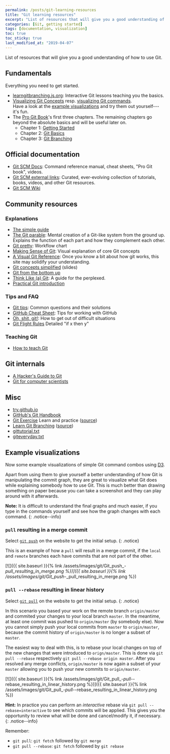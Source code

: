 ```yaml
---
permalink: /posts/git-learning-resources
title: "Git learning resources"
excerpt: "List of resources that will give you a good understanding of how to use Git."
categories: [Git, getting started]
tags: [documentation, visualization]
toc: true
toc_sticky: true
last_modified_at: "2019-04-07"
---
```


List of resources that will give you a good understanding of how to use Git.


## Fundamentals
Everything you need to get started.
* [learngitbranching.js.org](https://learngitbranching.js.org/): Interactive Git lessons teaching you the basics.
* [Visualizing Git Concepts](https://onlywei.github.io/explain-git-with-d3) resp. [visualizing Git commands](https://git-school.github.io/visualizing-git/).  
  Have a look at the [example visualizations](#example-visualizations) and try them out yourself---it's fun.
* The [Pro Git Book](https://git-scm.com/book/en/v2)'s first three chapters. The remaining chapters go beyond the absolute basics and will be useful later on.
  * Chapter 1: [Getting Started](https://git-scm.com/book/en/v2/Getting-Started-About-Version-Control)
  * Chapter 2: [Git Basics](https://git-scm.com/book/en/v2/Git-Basics-Getting-a-Git-Repository)
  * Chapter 3: [Git Branching](https://git-scm.com/book/en/v2/Git-Branching-Branches-in-a-Nutshell)


## Official documentation
* [Git SCM Docs](https://git-scm.com/doc/): Command reference manual, cheat sheets, "Pro Git book", videos.
* [Git SCM external links](https://git-scm.com/documentation/external-links): Curated, ever-evolving collection of tutorials, books, videos, and other Git resources.
* [Git SCM Wiki](https://git.wiki.kernel.org/)


## Community resources

### Explanations
* [The simple guide](https://rogerdudler.github.io/git-guide/)
* [The Git parable](http://tom.preston-werner.com/2009/05/19/the-git-parable.html): Mental creation of a Git-like system from the ground up. Explains the function of each part and how they complement each other.
* [Git pretty](http://justinhileman.info/article/git-pretty/): Workflow chart
* [Making Sense of Git](https://appendto.com/2015/06/making-sense-of-git-a-visual-perspective/): Visual explanation of core Git concepts
* [A Visual Git Reference](https://marklodato.github.io/visual-git-guide/index-en.html): Once you know a bit about how git works, this site may solidify your understanding.
* [Git concepts simplified](http://gitolite.com/gcs.html) (slides)
* [Git from the bottom up](https://jwiegley.github.io/git-from-the-bottom-up/)
* [Think Like (a) Git](http://think-like-a-git.net/): A guide for the perplexed.
* [Practical Git introduction](http://marc.helbling.fr/2014/09/practical-git-introduction)

### Tips and FAQ
* [Git tips](https://github.com/git-tips/tips): Common questions and their solutions
* [GitHub Cheat Sheet](https://github.com/tiimgreen/github-cheat-sheet): Tips for working with GitHub
* [Oh, shit, git!](http://ohshitgit.com/): How to get out of difficult situations
* [Git Flight Rules](https://github.com/k88hudson/git-flight-rules) Detailed "if x then y"

### Teaching Git
* [How to teach Git](https://rachelcarmena.github.io/2018/12/12/how-to-teach-git.html)


## Git internals
* [A Hacker's Guide to Git](https://wildlyinaccurate.com/a-hackers-guide-to-git/)
* [Git for computer scientists](http://eagain.net/articles/git-for-computer-scientists/)


## Misc
* [try.github.io](http://try.github.io/)
* [GitHub's Git Handbook](https://guides.github.com/introduction/git-handbook/)
* [Git Exercise](https://gitexercises.fracz.com/) Learn and practice ([source](https://news.ycombinator.com/item?id=16107981))
* [Learn Git Branching](https://learngitbranching.js.org/) ([source](https://news.ycombinator.com/item?id=18504948))
* [gittutorial.txt](https://github.com/git/git/blob/master/Documentation/gittutorial.txt)
* [giteveryday.txt](https://github.com/git/git/blob/master/Documentation/giteveryday.txt)


## Example visualizations
Now some example visualizations of simple Git command combos using [D3](https://onlywei.github.io/explain-git-with-d3/).

Apart from using them to give yourself a better understanding of how Git is manipulating the commit graph, they are great to visualize what Git does while explaining somebody how to use Git. This is much better than drawing something on paper because you can take a screenshot and they can play around with it afterwards.

**Note:** It is difficult to understand the final graphs and much easier, if you type in the commands yourself and see how the graph changes with each command.
{: .notice--info}

### `pull` resulting in a merge commit
Select [`git push`](https://onlywei.github.io/explain-git-with-d3/#push) on the website to get the initial setup.
{: .notice}

This is an example of how a `pull` will result in a merge commit, if the `local` and `remote` branches each have commits that are not part of the other.

[![]({{ site.baseurl }}{% link /assets/images/git/Git_push_-_pull_resulting_in_merge.png %})]({{ site.baseurl }}{% link /assets/images/git/Git_push_-_pull_resulting_in_merge.png %})

### `pull --rebase` resulting in linear history
Select [`git pull`](https://onlywei.github.io/explain-git-with-d3/#pull) on the website to get the initial setup.
{: .notice}

In this scenario you based your work on the remote branch `origin/master` and commited your changes to your local branch `master`. In the meantime, at least one commit was pushed to `origin/master` (by somebody else). Now you cannot simply push your local commits from `master` to `origin/master`, because the commit history of `origin/master` is no longer a subset of `master`.

The easiest way to deal with this, is to rebase your local changes on top of the new changes that were introduced to `orign/master`. This is done via `git pull --rebase` respectively `git pull --rebase origin master`. After you resolved any merge conflicts, `origin/master` is now again a subset of your `master` allowing you to push your new commits to `origin/master`.

[![]({{ site.baseurl }}{% link /assets/images/git/Git_pull_-_pull_--rebase_resulting_in_linear_history.png %})]({{ site.baseurl }}{% link /assets/images/git/Git_pull_-_pull_--rebase_resulting_in_linear_history.png %})

**Hint:** In practice you can perform an *interactive* rebase via `git pull --rebase=interactive` to see which commits will be applied. This gives you the opportunity to review what will be done and cancel/modify it, if necessary.
{: .notice--info}

Remember:
* `git pull`: `git fetch` followed by `git merge`
* `git pull --rebase`: `git fetch` followed by `git rebase`

